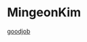 ﻿# MingeonKim
 
  <a href = "https://github.com/alsrjs2441/JavaProject_goodjob.git">goodjob</a><br>

<!--
**alsrjs2441/alsrjs2441** is a ✨ _special_ ✨ repository because its `README.md` (this file) appears on your GitHub profile.

Here are some ideas to get you started:

- 🔭 I’m currently working on ...
- 🌱 I’m currently learning ...
- 👯 I’m looking to collaborate on ...
- 🤔 I’m looking for help with ...
- 💬 Ask me about ...
- 📫 How to reach me: ...
- 😄 Pronouns: ...
- ⚡ Fun fact: ...
-->
